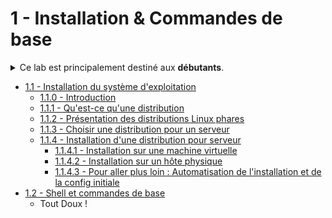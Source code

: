 # 1 - Installation & Commandes de base

<details><summary>Ce lab est principalement destiné aux <b>débutants</b>. </summary>

On a tout de même essayé de pousser un peu le niveau de détails pour que même les linuxiens qui commencent à s'y connaître un peu puissent apprendre deux trois trucs.
</details>

+ [1.1 - Installation du système d'exploitation](installation.md)
    - [1.1.0 - Introduction](installation.md#10-introduction)
    - [1.1.1 - Qu'est-ce qu'une distribution](installation.md#11-quest-ce-quune-distribution)
    - [1.1.2 - Présentation des distributions Linux phares](installation.md#12-présentation-des-distributions-linux-phare)
    - [1.1.3 - Choisir une distribution pour un serveur](installation.md#13-choisir-une-distribution-linux-adaptée-aux-serveurs)
    - [1.1.4 - Installation d'une distribution pour serveur](installation.md#14-installation-dune-distribution-pour-serveurs)
        * [1.1.4.1 - Installation sur une machine virtuelle](installation.md#141-installation-sur-une-machine-virtuelle)
        * [1.1.4.2 - Installation sur un hôte physique](installation.md#142-installation-sur-un-hôte-physique)
        * [1.1.4.3 - Pour aller plus loin : Automatisation de l'installation et de la config initiale](installation.md#143-pour-aller-plus-loin--automatisation)
+ [1.2 - Shell et commandes de base](shell-commandes.md)
    - Tout Doux !